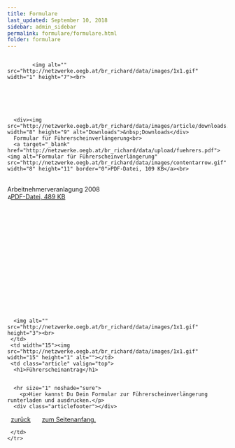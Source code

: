 ```yaml
---
title: Formulare
last_updated: September 10, 2018
sidebar: admin_sidebar
permalink: formulare/formulare.html
folder: formulare
---
```


<tbody><tr width="450">
     <td valign="top" class="articleleftcolumn">
      <img src="https://br-richard.github.io/images/formulare/Formulare02.jpg" alt="" border="0"><br>
      
      
			<img alt="" src="http://netzwerke.oegb.at/br_richard/data/images/1x1.gif" width="1" height="7"><br>
			
      
      
			
			
      
      <div><img src="http://netzwerke.oegb.at/br_richard/data/images/article/downloads.gif" width="8" height="9" alt="Downloads">&nbsp;Downloads</div>
      Formular für Führerscheinverlängerung<br>
      <a target="_blank" href="http://netzwerke.oegb.at/br_richard/data/upload/fuehrers.pdf"><img alt="Formular für Führerscheinverlängerung" src="http://netzwerke.oegb.at/br_richard/data/images/contentarrow.gif" width="8" height="11" border="0">PDF-Datei, 109 KB</a><br>
<br>      Arbeitnehmerveranlagung 2008<br>
      <a target="_blank" href="http://netzwerke.oegb.at/br_richard/data/upload/L1.pdf"><img alt="Arbeitnehmerveranlagung 2008" src="http://netzwerke.oegb.at/br_richard/data/images/contentarrow.gif" width="8" height="11" border="0">PDF-Datei, 489 KB</a><br>
<br>      
<br>      
<br>      
<br>      
<br>      
<br>      
<br>      
<br>      
      
      <img alt="" src="http://netzwerke.oegb.at/br_richard/data/images/1x1.gif" height="3"><br>
     </td>
     <td width="15"><img src="http://netzwerke.oegb.at/br_richard/data/images/1x1.gif" width="15" height="1" alt=""></td>
     <td class="article" valign="top">
      <h1>Führerscheinantrag</h1>
      
      
      <hr size="1" noshade="sure">
   		<p>Hier kannst Du Dein Formular zur Führerscheinverlängerung runterladen und ausdrucken.</p>
      <div class="articlefooter"></div>

<a href="http://netzwerke.oegb.at/br_richard/ContentServer?pagename=Netzwerke/Index&amp;nw=br_richard&amp;L0=09f4097c90ebcea3e938110a15ea960b&amp;L1=8bfdfb3e09fc12a35139d5e6e9b58c04&amp;L2=8c40e4083c0984aa9b59085bce3b9951&amp;" class="quick_nav_bold"><img alt="" src="http://netzwerke.oegb.at/br_richard/data/images/contentarrowleft.gif" width="8" height="11" border="0">zurück</a>&nbsp; &nbsp;
<a href="#top" class="quick_nav_bold"><img alt="" src="http://netzwerke.oegb.at/br_richard/data/images/contentarrowup.gif" width="10" height="11" border="0">zum Seitenanfang.</a>&nbsp; &nbsp;






<!--      <hr size="1" noshade="indeed"> -->
<!--      <div align="right">
       <a href="#" class="quick_nav_bold"><img alt="" src="http://netzwerke.oegb.at/br_richard/data/images/contentarrow.gif" width="8" height="11" border="0" />Online-Bestellen</a>&nbsp; &nbsp;
       <a href="#" class="quick_nav_bold"><img alt="" src="http://netzwerke.oegb.at/br_richard/data/images/contentarrow.gif" width="8" height="11" border="0" />Anfrage</a>
      </div>-->

     

     </td>
    </tr>
   </tbody>
